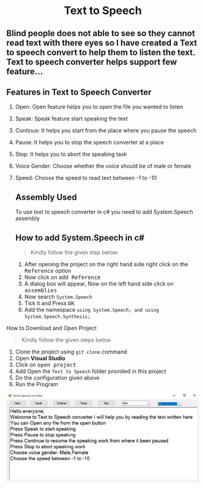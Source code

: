 # <h1 align="center">Text to Speech</h1>

<h2>Blind people does not able to see so they cannot read text with there eyes so I have created a Text to speech convert to help them to listen the text. Text to speech converter helps support few feature...</h2>

<h2>Features in Text to Speech Converter</h2>

1. Open: Open feature helps you to open the file you wanted to listen

2. Speak: Speak feature start speaking the text 

3. Continue: It helps you start from the place where you pause the speech

4. Pause: It helps you to stop the speech converter at a place

5. Stop: It helps you to abort the speaking task

6. Voice Gender: Choose whether the voice should be of male or female

7. Speed: Choose the speed to read text between -1 to -10

   <h2>Assembly Used</h2>

   To use text to speech converter in c# you need to add System.Speech assembly 

   <h2>How to add System.Speech in c#</h2>

   > Kindly follow the given step below:

   1. After opening the project on the right hand side right click on the <kbd>Reference</kbd> option
   2. Now click on <kbd>add Reference</kbd> 
   3. A dialog box will appear, Now on the left hand side click on <kbd>assemblies</kbd>
   4. Now search `System.Speech` 
   5. Tick it and Press <kbd>OK</kbd>
   6. Add the namespace `using System.Speech; and using System.Speech.Synthesis;`

</h2>How to Download and Open Project</h2>

> Kindly follow the given steps below

1. Clone the project using `git clone` command
2. Open **Visual Studio**
3. Click on <kbd>open project</kbd>
4. Add Open the `Text to Speech` folder provided in this project
5. Do the configuration given above 
6. Run the Program

<img src="https://github.com/UG-SEP/Text-to-speech-convertor/blob/UG/pic.jpg"/>

